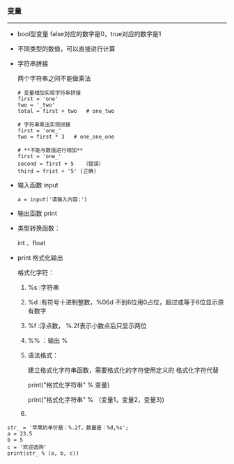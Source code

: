 ###  变量

---

* bool型变量  false对应的数字是0，true对应的数字是1
* 不同类型的数值，可以直接进行计算

* 字符串拼接

  两个字符串之间不能做乘法

  ```
  # 变量相加实现字符串拼接
  first = 'one'
  two = '_two'
  total = first + two   # one_two
  
  # 字符串乘法实现拼接
  first = 'one_'
  two = first * 3   # one_one_one
  
  # **不能与数值进行相加**
  first = 'one_'
  second = first + 5   （错误）
  third = frist + '5' (正确)
  
  ```

* 输入函数  input

  ```
  a = input('请输入内容:')
  ```

* 输出函数 print

* 类型转换函数：

  int 、float

* print 格式化输出

  格式化字符：

  1. %s :字符串

  2. %d :有符号十进制整数，%06d 不到6位用0占位，超过或等于6位显示原有数字

  3. %f :浮点数， %.2f表示小数点后只显示两位

  4. %% ：输出 %

  5. 语法格式： 

     建立格式化字符串函数，需要格式化的字符使用定义的 格式化字符代替

     print("格式化字符串" % 变量)

     print("格式化字符串" % （变量1，变量2，变量3))

  6. 

```
str_ = '苹果的单价是：%.2f，数量是：%d,%s';
a = 23.5
b = 5
c = '欢迎选购'
print(str_ % (a, b, c))
```

